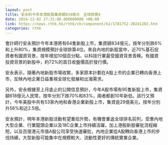 ```yaml
---
layout: post
title: 安永料今年本港新股集資額834億元　全球排第4
date: 2024-12-02 17:31:08.000000000 +08:00
link: https://news.rthk.hk/rthk/ch/component/k2/1781752-20241202.htm
categories: rthk
---
```


會計師行安永預計今年本港將有64隻新股上市，集資額834億元，按年分別跌6%和上升80%，集資規模預計全球排第4位。來自內地的新股當中，近70%基石投資者有國資背景，按年增加10個百分點，以科技行業最受國資背景青睞。有國資投資背景的新股中，約72%的首日收盤價高於發行價。

安永表示，隨著內地新股市場收緊，多家原本計劃在A股上市的企業已轉向香港上市，反映內地企業日益重視全球化發展和出海需求。

另外，安永根據至上月底止的公開信息預計，今年A股市場有95隻新股上市，集資額618億元人民幣，按年分別下跌70%和83%，兩者都創10年新低。該行又預計，今年美股中共有53家內地和香港企業新股上市，集資逾29億美元，按年分別升56%和近2.5倍。

安永預計，明年本港新股活動有望重拾升勢，有機會重返全球排名前列，受惠內地大型企業、行業龍頭企業以及18C企業上市持續活躍，加上港股新股審批流程縮短，以及百億港元市值A股公司享受快速審批，內地企業從A股轉向香港上市的步伐持續，大型新股可能集中在規模較大、流動性更好的傳統實業企業。
